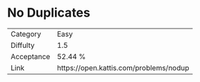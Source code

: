 # No Duplicates

<table>
    <tr>
        <td>Category</td>
        <td>Easy</td>
    </tr>
    <tr>
        <td>Diffulty</td>
        <td>1.5</td>
    </tr>
    <tr>
        <td>Acceptance</td>
        <td>52.44 %</td>
    </tr>
    <tr>
        <td>Link</td>
        <td>https://open.kattis.com/problems/nodup</td>
    </tr>
</table>